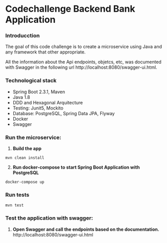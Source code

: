 # Codechallenge Backend Bank Application

### Introducction
The goal of this code challenge is to create a microservice using Java and any framework that other appropriate.

All the information about the Api endpoints, objetcs, etc, was documented with Swagger in the following url http://localhost:8080/swagger-ui.html.

### Technological stack
* Spring Boot 2.3.1, Maven
* Java 1.8
* DDD and Hexagonal Arquitecture
* Testing: Junit5, Mockito
* Database: PostgreSQL, Spring Data JPA, Flyway
* Docker
* Swagger

### Run the microservice:
1. **Build the app**
```
mvn clean install
```

2. **Run docker-compose to start Spring Boot Application with PostgreSQL**
```
docker-compose up
```

### Run tests
```
mvn test
```

### Test the application with swagger:
1. **Open Swagger and call the endpoints based on the documentation.**
http://localhost:8080/swagger-ui.html